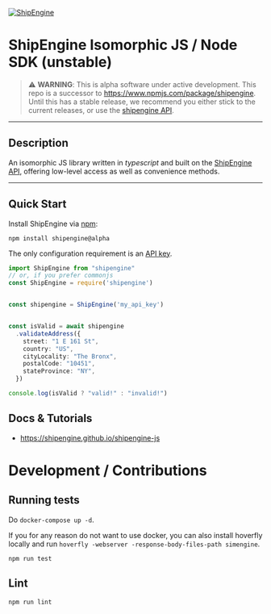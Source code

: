 [![ShipEngine](https://shipengine.github.io/img/shipengine-logo-wide.png)](https://shipengine.com)

# ShipEngine Isomorphic JS / Node SDK (unstable)

> ⚠ **WARNING**: This is alpha software under active development. This repo is a successor to https://www.npmjs.com/package/shipengine. Until this has a stable release, we recommend you either stick to the current releases, or use the [shipengine API](https://shipengine.github.io/shipengine-openapi/).

---

## Description

An isomorphic JS library written in _typescript_ and built on the [ShipEngine API](https://shipengine.com), offering low-level access as well as convenience methods.

---

## Quick Start

Install ShipEngine via [npm](https://www.npmjs.com/):
```
npm install shipengine@alpha
```

The only configuration requirement is an [API key](https://www.shipengine.com/docs/auth/#api-keys).
```ts
import ShipEngine from "shipengine"
// or, if you prefer commonjs
const ShipEngine = require('shipengine')


const shipengine = ShipEngine('my_api_key')


const isValid = await shipengine
  .validateAddress({
    street: "1 E 161 St",
    country: "US",
    cityLocality: "The Bronx",
    postalCode: "10451",
    stateProvince: "NY",
  })

console.log(isValid ? "valid!" : "invalid!")

```
## Docs & Tutorials
- https://shipengine.github.io/shipengine-js

# Development / Contributions
## Running tests
Do `docker-compose up -d`.

If you for any reason do not want to use docker, you can also install hoverfly locally and run `hoverfly -webserver -response-body-files-path simengine`.

```
npm run test
```
## Lint
```
npm run lint
```

